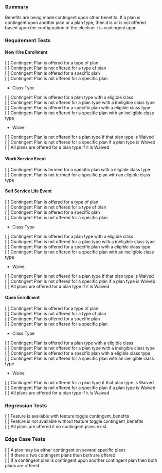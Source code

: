 ### Summary

Benefits are being made contingent upon other benefits. If a plan is contingent upon another plan or a plan type, then it is or is not offered based upon the configuration of the election it is contingent upon.

### Requirement Tests
 
#### New Hire Enrollment

[ ] Contingent Plan is offered for a type of plan<br>
[ ] Contingent Plan is not offered for a type of plan<br>
[ ] Contingent Plan is offered for a specific plan<br>
[ ] Contingent Plan is not offered for a specific plan<br>

-	Class Type

[ ] Contingent Plan is offered for a plan type with a eligible class<br>
[ ] Contingent Plan is not offered for a plan type with a ineligible class type<br>
[ ] Contingent Plan is offered for a specific plan with a eligible class type<br>
[ ] Contingent Plan is not offered for a specific plan with an ineligible class type<br>

-	Waive

[ ] Contingent Plan is not offered for a plan type if that plan type is Waived<br>
[ ] Contingent Plan is not offered for a specific plan if a plan type is Waived<br>
[ ] All plans are offered for a plan type if it is Waived<br>


#### Work Service Event

[ ] Contingent Plan is termed for a specific plan with a eligible class type<br>
[ ] Contingent Plan is not termed for a specific plan with an eligible class type<br>

#### Self Service Life Event

[ ] Contingent Plan is offered for a type of plan<br>
[ ] Contingent Plan is not offered for a type of plan<br>
[ ] Contingent Plan is offered for a specific plan<br>
[ ] Contingent Plan is not offered for a specific plan<br>

-	Class Type

[ ] Contingent Plan is offered for a plan type with a eligible class<br>
[ ] Contingent Plan is not offered for a plan type with a ineligible class type<br>
[ ] Contingent Plan is offered for a specific plan with a eligible class type<br>
[ ] Contingent Plan is not offered for a specific plan with an ineligible class type<br>

-	Waive

[ ] Contingent Plan is not offered for a plan type if that plan type is Waived<br>
[ ] Contingent Plan is not offered for a specific plan if a plan type is Waived<br>
[ ] All plans are offered for a plan type if it is Waived<br>

#### Open Enrollment

[ ] Contingent Plan is offered for a type of plan<br>
[ ] Contingent Plan is not offered for a type of plan<br>
[ ] Contingent Plan is offered for a specific plan<br>
[ ] Contingent Plan is not offered for a specific plan<br>

-	Class Type

[ ] Contingent Plan is offered for a plan type with a eligible class<br>
[ ] Contingent Plan is not offered for a plan type with a ineligible class type<br>
[ ] Contingent Plan is offered for a specific plan with a eligible class type<br>
[ ] Contingent Plan is not offered for a specific plan with an ineligible class type<br>

-	Waive

[ ] Contingent Plan is not offered for a plan type if that plan type is Waived<br>
[ ] Contingent Plan is not offered for a specific plan if a plan type is Waived<br>
[ ] All plans are offered for a plan type if it is Waived<br>


### Regression Tests

[ ] Feature is available with feature toggle contingent_benefits<br>
[ ] Feature is not available without feature toggle contingent_benefits<br>
[ ] All plans are offered if no contingent plans exist<br>


### Edge Case Tests

[ ] A plan may be either contingent on several specific plans<br>
[ ] If there a two contingent plans then both are offered<br>
[ ] If a contingent plan is contingent upon another contingent plan then both plans are offered<br>
